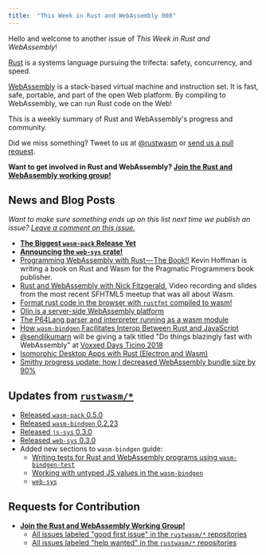 ```yaml
---
title:  "This Week in Rust and WebAssembly 008"
---
```


Hello and welcome to another issue of *This Week in Rust and WebAssembly*!

[Rust](https://rust-lang.org) is a systems language pursuing the trifecta: safety, concurrency, and speed.

[WebAssembly](http://webassembly.org) is a stack-based virtual machine and instruction set. It is fast, safe, portable, and part of the open Web platform. By compiling to WebAssembly, we can run Rust code on the Web!

This is a weekly summary of Rust and WebAssembly's progress and community.

Did we miss something? Tweet to us at [@rustwasm](https://twitter.com/rustwasm) or [send us a pull request](https://github.com/rustwasm/rustwasm.github.io).

**Want to get involved in Rust and WebAssembly? [Join the Rust and WebAssembly working group!][get-involved]**

## News and Blog Posts

*Want to make sure something ends up on this list next time we publish an issue?
[Leave a comment on this issue.](https://github.com/rustwasm/team/issues/79)*

* [**The Biggest `wasm-pack` Release Yet**](https://rustwasm.github.io/2018/09/24/the-biggest-wasm-pack-release-yet.html)
* [**Announcing the `web-sys` crate!**](https://rustwasm.github.io/2018/09/26/announcing-web-sys.html)
* [Programming WebAssembly with Rust — The Book!!](https://medium.com/@KevinHoffman/programming-webassembly-with-rust-the-book-7c4a890fcf97) Kevin Hoffman is writing a book on Rust and Wasm for the Pragmatic Programmers book publisher.
* [Rust and WebAssembly with Nick Fitzgerald.](http://fitzgeraldnick.com/2018/10/01/sfhtml5-rust-and-wasm-talk.html) Video recording and slides from the most recent SFHTML5 meetup that was all about Wasm.
* [Format rust code in the browser with `rustfmt` compiled to wasm!](https://alexcrichton.github.io/rustfmt-wasm/)
* [Olin is a server-side WebAssembly platform](https://olin-http-example.herokuapp.com/)
* [The P64Lang parser and interpreter running as a wasm module](https://www.polaris64.net/resources/programming/p64lang_wasm/)
* [How `wasm-bindgen` Facilitates Interop Between Rust and JavaScript](https://blog.ryanlevick.com/posts/wasm-bindgen-interop/)
* [@sendilkumarn](https://twitter.com/sendilkumarn) will be giving a talk titled "Do things blazingly fast with WebAssembly" at [Voxxed Days Ticino 2018](https://cfpvdt18.confinabox.com/talk/XAU-2186/Do_things_blazingly_fast_with_WebAssembly)
* [Isomorphic Desktop Apps with Rust (Electron and Wasm)](https://speice.io/2018/09/isomorphic-apps.html)
* [Smithy progress update: how I decreased WebAssembly bundle size by 90%](https://medium.com/@robert.balicki_2494/smithy-progress-update-how-i-decreased-webassembly-bundle-size-by-90-e7fe194b2f58)

## Updates from [`rustwasm/*`](https://github.com/rustwasm)

* [Released `wasm-pack` 0.5.0](https://github.com/rustwasm/wasm-pack/blob/master/CHANGELOG.md#%EF%B8%8F-050)
* [Released `wasm-bindgen` 0.2.23](https://github.com/rustwasm/wasm-bindgen/blob/master/CHANGELOG.md#0223)
* [Released `js-sys` 0.3.0](https://crates.io/crates/js-sys)
* [Released `web-sys` 0.3.0](https://crates.io/crates/web-sys)
* Added new sections to `wasm-bindgen` guide:
  * [Writing tests for Rust and WebAssembly programs using `wasm-bindgen-test`](https://rustwasm.github.io/wasm-bindgen/wasm-bindgen-test/index.html)
  * [Working with untyped JS values in the `wasm-bindgen`](https://rustwasm.github.io/wasm-bindgen/reference/accessing-properties-of-untyped-js-values.html)
  * [`web-sys`](https://rustwasm.github.io/wasm-bindgen/web-sys/index.html)

## Requests for Contribution

* [**Join the Rust and WebAssembly Working Group!**][get-involved]
  * [All issues labeled "good first issue" in the `rustwasm/*` repositories](https://github.com/issues?q=is%3Aopen+is%3Aissue+user%3Arustwasm+archived%3Afalse+label%3A%22good+first+issue%22)
  * [All issues labeled "help wanted" in the `rustwasm/*` repositories](https://github.com/issues?q=is%3Aopen+is%3Aissue+user%3Arustwasm+archived%3Afalse+label%3A%22help+wanted%22)

[get-involved]: https://github.com/rustwasm/team/blob/master/README.md#get-involved
